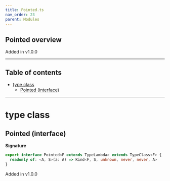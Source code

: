 ```yaml
---
title: Pointed.ts
nav_order: 23
parent: Modules
---
```


## Pointed overview

Added in v1.0.0

---

<h2 class="text-delta">Table of contents</h2>

- [type class](#type-class)
  - [Pointed (interface)](#pointed-interface)

---

# type class

## Pointed (interface)

**Signature**

```ts
export interface Pointed<F extends TypeLambda> extends TypeClass<F> {
  readonly of: <A, S>(a: A) => Kind<F, S, unknown, never, never, A>
}
```

Added in v1.0.0
